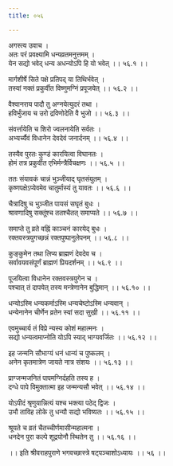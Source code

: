 ```yaml
---
title: ०५६

---
```

अगस्त्य उवाच ।  
अतः परं प्रवक्ष्यामि धन्यव्रतमनुत्तमम् ।  
येन सद्यो भवेद् धन्य अधन्योऽपि हि यो भवेत् ।। ५६.१ ।।  
  
मार्गशीर्षे सिते पक्षे प्रतिपद् या तिथिर्भवेत् ।  
तस्यां नक्तं प्रकुर्वीत विष्णुमग्निं प्रपूजयेत् ।। ५६.२ ।।  
  
वैश्वानराय पादौ तु अग्नयेत्युदरं तथा ।  
हविर्भुंजाय च उरो द्रविणोदेति वै भुजो ।। ५६.३ ।।  
  
संवर्त्तायेति च शिरो ज्वलनायेति सर्वतः ।  
अभ्यर्च्यैवं विधानेन देवदेवं जनार्दनम् ।। ५६.४ ।।  
  
तस्यैव पुरतः कुण्डं कारयित्वा विघानतः ।  
होमं तत्र प्रकुर्वीत एभिर्मन्त्रैर्विचक्षणः ।। ५६.५ ।।  
  
ततः संयावकं चान्नं भुञ्जीयाद् घृतसंयुतम् ।  
कृष्णपक्षेऽप्येवमेव चातुर्मास्यं तु यावतः ।। ५६.६ ।।  
  
चैत्रादिषु च भुञ्जीत पायसं सघृतं बुधः ।  
श्रावणादिषु सक्तूंश्च ततश्चैतत् समाप्यते ।। ५६.७ ।।  
  
समाप्ते तु व्रते वह्निं काञ्चनं कारयेद् बुधः ।  
रक्तवस्त्रयुगच्छन्नं रक्तपुष्पानुलेपनम् ।। ५६.८ ।।  
  
कुङ्कुमेन तथा लिप्य ब्राह्मणं देवदेव च ।  
सर्वावयवसंपूर्णं ब्राह्मणं प्रियदर्शनम् ।। ५६.९ ।।  
  
पूजयित्वा विधानेन रक्तवस्त्रयुगेन च ।  
पश्चात् तं दापयेत् तस्य मन्त्रेणानेन बुद्धिमान् ।। ५६.१० ।।  
  
धन्योऽस्मि धन्यकर्माऽस्मि धन्यचेष्टोऽस्मि धन्यवान् ।  
धन्येनानेन चीर्णेन व्रतेन स्यां सदा सुखी ।। ५६.११ ।।  
  
एवमुच्चार्य तं विप्रे न्यस्य कोशं महात्मनः ।  
सद्यो धन्यत्वमाप्नोति योऽपि स्याद् भाग्यवर्जितः ।। ५६.१२ ।।  
  
इह जन्मनि सौभाग्यं धनं धान्यं च पुष्कलम् ।  
अनेन कृतमात्रेण जायते नात्र संशयः ।। ५६.१३ ।।  
  
प्राग्जन्मजनितं पापमग्निर्दहति तस्य ह ।  
दग्धे पापे विमुक्तात्मा इह जन्मन्यसौ भवेत् ।। ५६.१४ ।।  
  
योऽपीदं श्रृणुयान्नित्यं यश्च भक्त्या पठेद् द्विजः ।  
उभौ ताविह लोके तु धन्यौ सद्यो भविष्यतः ।। ५६.१५ ।।  
  
श्रूयते च व्रतं चैतच्चीर्णमासीन्महात्मना ।  
धनदेन पुरा कल्पे शूद्रयोनौ स्थितेन तु ।। ५६.१६ ।।  
  
।। इति श्रीवराहपुराणे भगवच्छास्त्रे षट्पञ्चाशोऽध्यायः ।। ५६ ।।